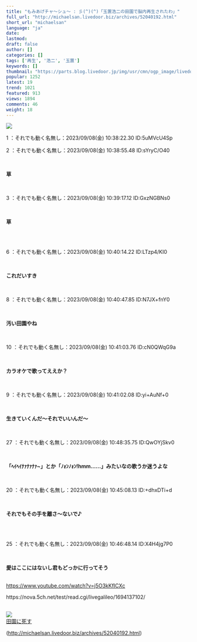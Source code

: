 ```yaml
---
title: "もみあげチャ〜シュ〜 : 彡(^)(^)「玉置浩二の田園で脳内再生されたわ」"
full_url: "http://michaelsan.livedoor.biz/archives/52040192.html"
short_url: "michaelsan"
language: "ja"
date: 
lastmod: 
draft: false
author: []
categories: []
tags: ['再生', '浩二', '玉置']
keywords: []
thumbnail: "https://parts.blog.livedoor.jp/img/usr/cmn/ogp_image/livedoor.png"
popular: 1252
latest: 19
trend: 1021
featured: 913
views: 1894
comments: 46
weight: 18
---
```


![](https://parts.blog.livedoor.jp/img/usr/cmn/ogp_image/livedoor.png)

<div><p>1 ：それでも動く名無し：2023/09/08(金) 10:38:22.30 ID:5uMVcU4Sp</p><p>2 ：それでも動く名無し：2023/09/08(金) 10:38:55.48 ID:sYryC/O40</p><br><b><p>草</p></b><br><p>3 ：それでも動く名無し：2023/09/08(金) 10:39:17.12 ID:GxzNGBNs0</p><br><b><p>草</p><br></b><br><p>6 ：それでも動く名無し：2023/09/08(金) 10:40:14.22 ID:LTzp4/KI0</p><br><b><p>これだいすき</p></b><br><p>8 ：それでも動く名無し：2023/09/08(金) 10:40:47.85 ID:N7JX+fnY0</p><br><b><p>汚い田園やね</p></b><br><p>10 ：それでも動く名無し：2023/09/08(金) 10:41:03.76 ID:cN0QWqG9a</p><br><b><p>カラオケで歌ってええか？</p></b><br><p>9 ：それでも動く名無し：2023/09/08(金) 10:41:02.08 ID:yi+AuNf+0</p><br><b><p>生きていくんだ〜それでいいんだ〜</p></b><br><p>27 ：それでも動く名無し：2023/09/08(金) 10:48:35.75 ID:QwOYjSkv0</p><br><b><p>「ﾍｲﾍｲﾅｧﾅｧﾅｧ~」とか「ﾉｫﾝﾉｫﾝ!hmm……」みたいなの歌うか迷うよな </p></b><br><p>20 ：それでも動く名無し：2023/09/08(金) 10:45:08.13 ID:+dhxDTi+d</p><br><b><p>それでもその手を離さ〜ないで♪</p><br></b><br><p>25 ：それでも動く名無し：2023/09/08(金) 10:46:48.14 ID:X4H4jg7P0</p><br><b><p>愛はここにはないし君もどっかに行ってそう</p></b><br><a title='' target='_blank' href='https://www.youtube.com/watch?v=j5O3kKfICXc'>https://www.youtube.com/watch?v=j5O3kKfICXc</a><br><p>https://nova.5ch.net/test/read.cgi/livegalileo/1694137102/</p><br><a href='http://www.amazon.co.jp/o/ASIN/B07DDCY42T/tsukihoshibul-22/' target='_blank'><img src='https://m.media-amazon.com/images/P/B07DDCY42T.01._SCLZZZZZZZ_SX500_.jpg' border='0'><br>田園に死す</a> <br clear='all'> <p id='a6850dc6aefc0d5bbff2bea180d92d89'> </p> <p id='a6850dc6aefc0d5bbff2bea180d92d89'> </p> <p class='alistcloud-container-6795'></p> </div>

(http://michaelsan.livedoor.biz/archives/52040192.html)
